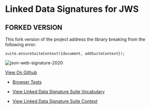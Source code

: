 # Linked Data Signatures for JWS
## FORKED VERSION

This fork version of the project address the library breaking from the following error:

```
suite.ensureSuiteContext({document, addSuiteContext});
```


![json-web-signature-2020](https://github.com/w3c-ccg/lds-jws2020/workflows/json-web-signature-2020/badge.svg)

[View On Github](https://github.com/w3c-ccg/lds-jws2020)

- [Browser Tests](https://w3c-ccg.github.io/lds-jws2020/browser-test/)

- [View Linked Data Signature Suite Vocabulary](https://w3c-ccg.github.io/lds-jws2020/)
- [View Linked Data Signature Suite Context](https://w3c-ccg.github.io/lds-jws2020/contexts/lds-jws2020-v1.json)


